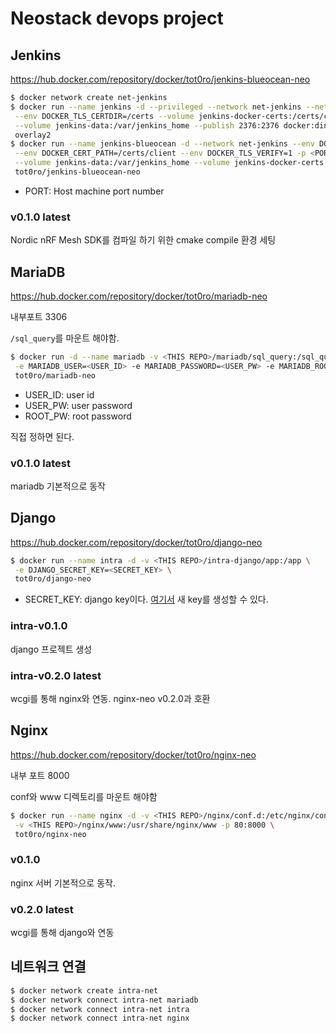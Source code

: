 # Neostack devops project

## Jenkins

https://hub.docker.com/repository/docker/tot0ro/jenkins-blueocean-neo

```bash
$ docker network create net-jenkins
$ docker run --name jenkins -d --privileged --network net-jenkins --network-alias docker \
 --env DOCKER_TLS_CERTDIR=/certs --volume jenkins-docker-certs:/certs/client \
 --volume jenkins-data:/var/jenkins_home --publish 2376:2376 docker:dind --storage-driver \
 overlay2
$ docker run --name jenkins-blueocean -d --network net-jenkins --env DOCKER_HOST=tcp://docker:2376 \
 --env DOCKER_CERT_PATH=/certs/client --env DOCKER_TLS_VERIFY=1 -p <PORT>:8080 -p 50000:50000 \
 --volume jenkins-data:/var/jenkins_home --volume jenkins-docker-certs:/certs/client:ro \
 tot0ro/jenkins-blueocean-neo
```

- PORT: Host machine port number

### v0.1.0 latest

Nordic nRF Mesh SDK를 컴파일 하기 위한 cmake compile 환경 세팅



## MariaDB

https://hub.docker.com/repository/docker/tot0ro/mariadb-neo

내부포트 3306

`/sql_query`를 마운트 해야함.

```bash
$ docker run -d --name mariadb -v <THIS REPO>/mariadb/sql_query:/sql_query \
 -e MARIADB_USER=<USER_ID> -e MARIADB_PASSWORD=<USER_PW> -e MARIADB_ROOT_PASSWORD=<ROOT_PW> \
 tot0ro/mariadb-neo
```

- USER\_ID: user id
- USER\_PW: user password
- ROOT\_PW: root password

직접 정하면 된다.

### v0.1.0 latest

mariadb 기본적으로 동작

## Django

https://hub.docker.com/repository/docker/tot0ro/django-neo

```bash
$ docker run --name intra -d -v <THIS REPO>/intra-django/app:/app \
 -e DJANGO_SECRET_KEY=<SECRET_KEY> \
 tot0ro/django-neo
```

- SECRET\_KEY: django key이다. [여기서](https://miniwebtool.com/django-secret-key-generator/) 새 key를 생성할 수 있다.


### intra-v0.1.0

django 프로젝트 생성


### intra-v0.2.0 latest

wcgi를 통해 nginx와 연동. nginx-neo v0.2.0과 호환



## Nginx

https://hub.docker.com/repository/docker/tot0ro/nginx-neo

내부 포트 8000

conf와 www 디렉토리를 마운트 해야함

```bash
$ docker run --name nginx -d -v <THIS REPO>/nginx/conf.d:/etc/nginx/conf.d \
 -v <THIS REPO>/nginx/www:/usr/share/nginx/www -p 80:8000 \
 tot0ro/nginx-neo
```

### v0.1.0

nginx 서버 기본적으로 동작.

### v0.2.0 latest

wcgi를 통해 django와 연동




## 네트워크 연결

```bash
$ docker network create intra-net
$ docker network connect intra-net mariadb
$ docker network connect intra-net intra
$ docker network connect intra-net nginx
```

